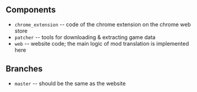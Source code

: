 ## Components

* `chrome_extension` -- code of the chrome extension on the chrome web store
* `patcher` -- tools for downloading & extracting game data
* `web` -- website code; the main logic of mod translation is implemented here

## Branches

* `master` -- should be the same as the website
